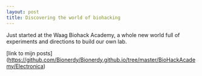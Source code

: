```yaml
---
layout: post
title: Discovering the world of biohacking
---
```


Just started at the Waag Biohack Academy, a whole new world full of experiments and directions to build our own lab. 

[link to mijn posts] (https://github.com/Bionerdy/Bionerdy.github.io/tree/master/BioHackAcademy/Electronica)


